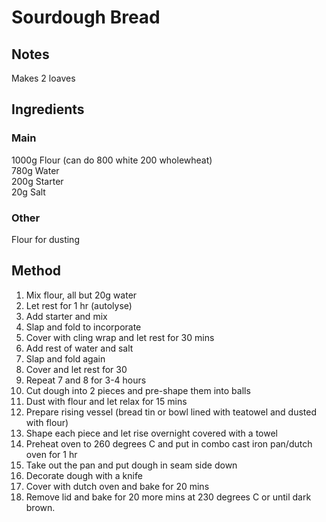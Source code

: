 # Sourdough Bread

## Notes
Makes 2 loaves  

## Ingredients
### Main
1000g Flour (can do 800 white 200 wholewheat)  
780g Water  
200g Starter  
20g Salt

### Other
Flour for dusting  


## Method
1. Mix flour, all but 20g water
2. Let rest for 1 hr (autolyse)
3. Add starter and mix
4. Slap and fold to incorporate
5. Cover with cling wrap and let rest for 30 mins
6. Add rest of water and salt
7. Slap and fold again
8. Cover and let rest for 30
9. Repeat 7 and 8 for 3-4 hours
10. Cut dough into 2 pieces and pre-shape them into balls
11. Dust with flour and let relax for 15 mins
12. Prepare rising vessel (bread tin or bowl lined with teatowel and dusted with flour)
13. Shape each piece and let rise overnight covered with a towel
14. Preheat oven to 260 degrees C and put in combo cast iron pan/dutch oven for 1 hr
15. Take out the pan and put dough in seam side down
16. Decorate dough with a knife
17. Cover with dutch oven and bake for 20 mins
18. Remove lid and bake for 20 more mins at 230 degrees C or until dark brown.





